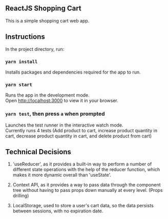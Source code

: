 ## ReactJS Shopping Cart

This is a simple shopping cart web app.

## Instructions

In the project directory, run:

### `yarn install`

Installs packages and dependencies required for the app to run.

### `yarn start`

Runs the app in the development mode.\
Open [http://localhost:3000](http://localhost:3000) to view it in your browser.

### `yarn test`, then press `a` when prompted

Launches the test runner in the interactive watch mode.\
Currently runs 4 tests (Add product to cart, increase product quantity in cart, decrease product quantity in cart, and delete product from cart)

## Technical Decisions

1. 'useReducer', as it provides a built-in way to perform a number of different state operations with the help of the reducer function, which makes it more dynamic overall than 'useState'.

2. Context API, as it provides a way to pass data through the component tree without having to pass props down manually at every level. (Props drilling)

3. LocalStorage, used to store a user's cart data, so the data persists between sessions, with no expiration date.
